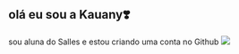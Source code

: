 ## olá eu sou a Kauany❣️
sou aluna do Salles e estou criando uma conta no Github
![](https://media1.tenor.com/m/zNrod1Extb4AAAAC/minionns.gif)
